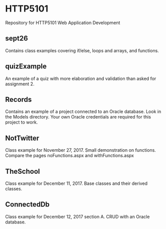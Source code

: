# HTTP5101
Repository for HTTP5101 Web Application Development

## sept26
Contains class examples covering if/else, loops and arrays, and functions.

## quizExample
An example of a quiz with more elaboration and validation than asked for assignment 2. 

## Records
Contains an example of a project connected to an Oracle database. Look in the Models directory. Your own Oracle credentials are required for this project to work.

## NotTwitter
Class example for November 27, 2017. Small demonstration on functions. Compare the pages noFunctions.aspx and withFunctions.aspx

## TheSchool
Class example for December 11, 2017. Base classes and their derived classes. 

## ConnectedDb
Class example for December 12, 2017 section A. CRUD with an Oracle database. 